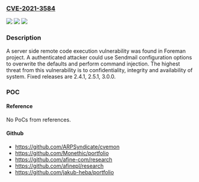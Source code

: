 ### [CVE-2021-3584](https://cve.mitre.org/cgi-bin/cvename.cgi?name=CVE-2021-3584)
![](https://img.shields.io/static/v1?label=Product&message=foreman&color=blue)
![](https://img.shields.io/static/v1?label=Version&message=foreman%202.4.1%2C%20foreman%202.5.1%2C%20foreman%203.0.0%20&color=brightgreen)
![](https://img.shields.io/static/v1?label=Vulnerability&message=CWE-78&color=brightgreen)

### Description

A server side remote code execution vulnerability was found in Foreman project. A authenticated attacker could use Sendmail configuration options to overwrite the defaults and perform command injection. The highest threat from this vulnerability is to confidentiality, integrity and availability of system. Fixed releases are 2.4.1, 2.5.1, 3.0.0.

### POC

#### Reference
No PoCs from references.

#### Github
- https://github.com/ARPSyndicate/cvemon
- https://github.com/Monethic/portfolio
- https://github.com/afine-com/research
- https://github.com/afinepl/research
- https://github.com/jakub-heba/portfolio

